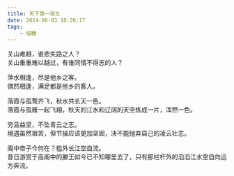 ```yaml
---
title: 天下第一骈文
date: 2024-06-03 10:26:17
tags:
    - 细糠
---
```


关山难越，谁悲失路之人？  
关山重重难以越过，有谁同情不得志的人？

萍水相逢，尽是他乡之客。  
偶然相逢，满足都是他乡的客人。

落霞与孤鹜齐飞，秋水共长天一色。  
落霞与孤雁一起飞翔，秋天的江水和辽阔的天空练成一片，浑然一色。

穷且益坚，不坠青云之志。  
境遇虽然艰苦，但节操应该更加坚固，决不能抛弃自己的凌云壮志。

阁中帝子今何在？槛外长江空自流。  
昔日游赏于高阁中的滕王如今已不知哪里去了，只有那栏杆外的滔滔江水空自向远方奔流。